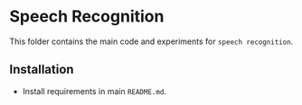 # Speech Recognition

This folder contains the main code and experiments for `speech recognition`.

## Installation

-   Install requirements in main `README.md`.
